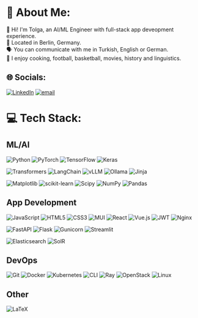 # 💫 About Me:
 👋  Hi! I'm Tolga, an AI/ML Engineer with full-stack app deveopment experience.
<br>
📍 Located in Berlin, Germany.
<br>
 🗣️ You can communicate with me in Turkish, English or German. 
<br>
🔭 I enjoy cooking, football, basketball, movies, history and linguistics. 

## 🌐 Socials:
[![LinkedIn](https://img.shields.io/badge/LinkedIn-%230077B5.svg?logo=linkedin&logoColor=white)](https://linkedin.com/in/https://www.linkedin.com/in/tolga-akar/) [![email](https://img.shields.io/badge/Email-D14836?logo=gmail&logoColor=white)](mailto:tolgaakar22@gmail.com) 

# 💻 Tech Stack:

## ML/AI
![Python](https://img.shields.io/badge/python-3670A0?style=for-the-badge&logo=python&logoColor=ffdd54) 
![PyTorch](https://img.shields.io/badge/PyTorch-%23EE4C2C.svg?style=for-the-badge&logo=PyTorch&logoColor=white) ![TensorFlow](https://img.shields.io/badge/TensorFlow-%23FF6F00.svg?style=for-the-badge&logo=TensorFlow&logoColor=white) 
 ![Keras](https://img.shields.io/badge/Keras-%23D00000.svg?style=for-the-badge&logo=Keras&logoColor=white) 
 
 ![Transformers](https://img.shields.io/badge/HF_Transformers-190d36?style=for-the-badge&logo=huggingface&logoColor=%23FFD21E) ![LangChain](https://img.shields.io/badge/Langchain-%231C3C3C?style=for-the-badge&logo=langchain) ![vLLM](https://img.shields.io/badge/vLLM-fff?style=for-the-badge)
 ![Ollama](https://img.shields.io/badge/Ollama-000?style=for-the-badge&logo=ollama) ![Jinja](https://img.shields.io/badge/jinja-white.svg?style=for-the-badge&logo=jinja&logoColor=black)

 
 ![Matplotlib](https://img.shields.io/badge/Matplotlib-%23ffffff.svg?style=for-the-badge&logo=Matplotlib&logoColor=black) ![scikit-learn](https://img.shields.io/badge/scikit--learn-%23F7931E.svg?style=for-the-badge&logo=scikit-learn&logoColor=white) ![Scipy](https://img.shields.io/badge/SciPy-%230C55A5.svg?style=for-the-badge&logo=scipy&logoColor=%white) ![NumPy](https://img.shields.io/badge/numpy-%23013243.svg?style=for-the-badge&logo=numpy&logoColor=white) ![Pandas](https://img.shields.io/badge/pandas-%23150458.svg?style=for-the-badge&logo=pandas&logoColor=white) 

## App Development
 ![JavaScript](https://img.shields.io/badge/javascript-%23323330.svg?style=for-the-badge&logo=javascript&logoColor=%23F7DF1E) ![HTML5](https://img.shields.io/badge/html5-%23E34F26.svg?style=for-the-badge&logo=html5&logoColor=white) ![CSS3](https://img.shields.io/badge/css3-%231572B6.svg?style=for-the-badge&logo=css3&logoColor=white)  ![MUI](https://img.shields.io/badge/MUI-%230081CB.svg?style=for-the-badge&logo=mui&logoColor=white) ![React](https://img.shields.io/badge/react-%2320232a.svg?style=for-the-badge&logo=react&logoColor=%2361DAFB) ![Vue.js](https://img.shields.io/badge/vue.js-%2335495e.svg?style=for-the-badge&logo=vuedotjs&logoColor=%234FC08D) ![JWT](https://img.shields.io/badge/JWT-black?style=for-the-badge&logo=JSON%20web%20tokens) ![Nginx](https://img.shields.io/badge/nginx-%23009639.svg?style=for-the-badge&logo=nginx&logoColor=white)      

![FastAPI](https://img.shields.io/badge/FastAPI-005571?style=for-the-badge&logo=fastapi)  ![Flask](https://img.shields.io/badge/flask-%23000.svg?style=for-the-badge&logo=flask&logoColor=white) ![Gunicorn](https://img.shields.io/badge/gunicorn-%298729.svg?style=for-the-badge&logo=gunicorn&logoColor=white) ![Streamlit](https://img.shields.io/badge/Streamlit-%23FE4B4B.svg?style=for-the-badge&logo=streamlit&logoColor=white)

![Elasticsearch](https://img.shields.io/badge/elasticsearch-%230377CC.svg?style=for-the-badge&logo=elasticsearch&logoColor=white) ![SolR](https://img.shields.io/badge/solr-%23D9411E?style=for-the-badge&logo=apachesolr&logoColor=white)


## DevOps
![Git](https://img.shields.io/badge/Git-F05032?style=for-the-badge&logo=git&logoColor=white) ![Docker](https://img.shields.io/badge/docker-%230db7ed.svg?style=for-the-badge&logo=docker&logoColor=white) ![Kubernetes](https://img.shields.io/badge/kubernetes-%23326ce5.svg?style=for-the-badge&logo=kubernetes&logoColor=white) ![CLI](https://img.shields.io/badge/CLI-000?style=for-the-badge&logo=gnubash&logoColor=white)
 ![Ray](https://img.shields.io/badge/ray-028CF0?style=for-the-badge&logo=ray&logoColor=white) ![OpenStack](https://img.shields.io/badge/OpenStack-ED1944?style=for-the-badge&logo=openstack&logoColor=white)
![Linux](https://img.shields.io/badge/Linux-%23FCC624?style=for-the-badge&logo=linux&logoColor=black)



## Other
![LaTeX](https://img.shields.io/badge/latex-%23008080.svg?style=for-the-badge&logo=latex&logoColor=white)


<!-- Proudly created with GPRM ( https://gprm.itsvg.in ) -->
